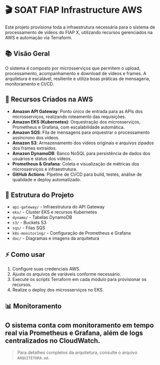 # 🎬 SOAT FIAP Infrastructure AWS

Este projeto provisiona toda a infraestrutura necessária para o sistema de processamento de vídeos do FIAP X, utilizando recursos gerenciados na AWS e automação via Terraform.

## 📚 Visão Geral

O sistema é composto por microsserviços que permitem o upload, processamento, acompanhamento e download de vídeos e frames. A arquitetura é escalável, resiliente e utiliza boas práticas de mensageria, monitoramento e CI/CD.

## 🚀 Recursos Criados na AWS

- **Amazon API Gateway**: Ponto único de entrada para as APIs dos microsserviços, realizando roteamento das requisições.
- **Amazon EKS (Kubernetes)**: Orquestração dos microsserviços, Prometheus e Grafana, com escalabilidade automática.
- **Amazon SQS**: Fila de mensagens para orquestrar o processamento assíncrono dos vídeos.
- **Amazon S3**: Armazenamento dos vídeos originais e arquivos zipados dos frames extraídos.
- **Amazon DynamoDB**: Banco NoSQL para persistência de dados dos usuários e status dos vídeos.
- **Prometheus & Grafana**: Coleta e visualização de métricas dos microsserviços e infraestrutura.
- **GitHub Actions**: Pipeline de CI/CD para build, testes, análise de qualidade e deploy automatizado.

## 🧩 Estrutura do Projeto

- `api-gateway/` - Infraestrutura do API Gateway
- `eks/` - Cluster EKS e recursos Kubernetes
- `dynamo/` - Tabelas DynamoDB
- `s3/` - Buckets S3
- `sqs/` - Filas SQS
- `k8s-monitoring/` - Configuração de Prometheus e Grafana
- `doc/` - Diagramas e imagens da arquitetura

## ⚡ Como usar

1. Configure suas credenciais AWS.
2. Ajuste os arquivos de variáveis conforme necessário.
3. Execute os scripts Terraform em cada módulo para provisionar os recursos.
4. Realize o deploy dos microsserviços no EKS.

## 📊 Monitoramento

O sistema conta com monitoramento em tempo real via Prometheus e Grafana, além de logs centralizados no CloudWatch.
---

> Para detalhes completos da arquitetura, consulte o arquivo `ARQUITETURA.md`.
